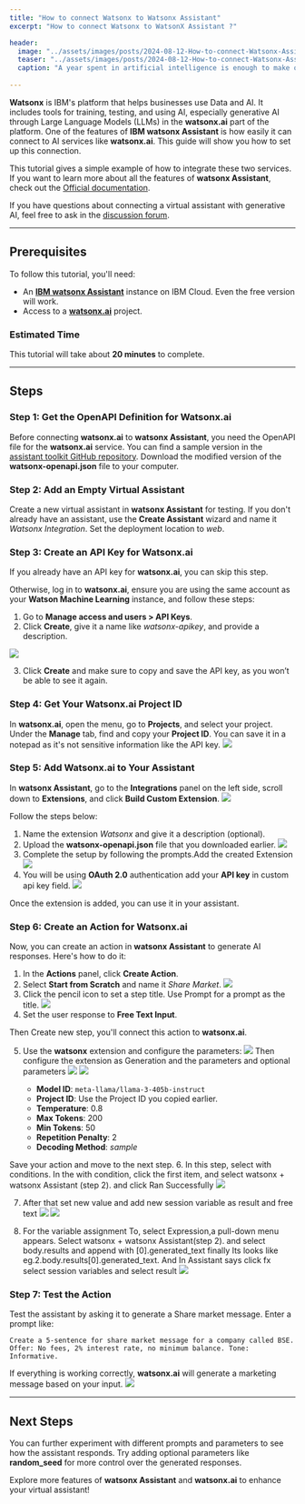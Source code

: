 ```yaml
---
title: "How to connect Watsonx to Watsonx Assistant"
excerpt: "How to connect Watsonx to WatsonX Assistant ?"

header:
  image: "../assets/images/posts/2024-08-12-How-to-connect-Watsonx-Assistant-to-WatsonX/cover.png"
  teaser: "../assets/images/posts/2024-08-12-How-to-connect-Watsonx-Assistant-to-WatsonX/cover.png"
  caption: "A year spent in artificial intelligence is enough to make one believe in God. —Alan Perlis"
  
---
```


**Watsonx** is IBM's platform that helps businesses use Data and AI. It includes tools for training, testing, and using AI, especially generative AI through Large Language Models (LLMs) in the **watsonx.ai** part of the platform. One of the features of **IBM watsonx Assistant** is how easily it can connect to AI services like **watsonx.ai**. This guide will show you how to set up this connection.

This tutorial gives a simple example of how to integrate these two services. If you want to learn more about all the features of **watsonx Assistant**, check out the [Official documentation](https://cloud.ibm.com/docs/watson-assistant?topic=watson-assistant-welcome-new-assistant).  

If you have questions about connecting a virtual assistant with generative AI, feel free to ask in the [discussion forum](#).

---

## Prerequisites

To follow this tutorial, you'll need:

- An [**IBM watsonx Assistant**](https://cloud.ibm.com/catalog/services/watsonx-assistant) instance on IBM Cloud. Even the free version will work.
- Access to a [**watsonx.ai**](https://eu-de.dataplatform.cloud.ibm.com/registration/stepone?context=wx?cm_sp=ibmdev-_-developer-_-trial&utm_source=ibm_developer&utm_content=in_content_link&utm_id=tutorials_integrate-your-watson-assistant-chatbot-with-watsonxai-for-generative-ai&preselect_region=true) project.

### Estimated Time

This tutorial will take about **20 minutes** to complete.

---

## Steps

### Step 1: Get the OpenAPI Definition for Watsonx.ai

Before connecting **watsonx.ai** to **watsonx Assistant**, you need the OpenAPI file for the **watsonx.ai** service. You can find a sample version in the [assistant toolkit GitHub repository](https://github.com/watson-developer-cloud/assistant-toolkit/tree/master/integrations/extensions/starter-kits/language-model-watsonx). Download the modified version of the **watsonx-openapi.json** file to your computer.

### Step 2: Add an Empty Virtual Assistant

Create a new virtual assistant in **watsonx Assistant** for testing. If you don't already have an assistant, use the **Create Assistant** wizard and name it *Watsonx Integration*. Set the deployment location to *web*.

### Step 3: Create an API Key for Watsonx.ai

If you already have an API key for **watsonx.ai**, you can skip this step.

Otherwise, log in to **watsonx.ai**, ensure you are using the same account as your **Watson Machine Learning** instance, and follow these steps:

1. Go to **Manage access and users > API Keys**.
2. Click **Create**, give it a name like *watsonx-apikey*, and provide a description.

![](../assets/images/posts/2024-08-12-How-to-connect-Watsonx-Assistant-to-WatsonX/1.jpg)

3. Click **Create** and make sure to copy and save the API key, as you won’t be able to see it again.

### Step 4: Get Your Watsonx.ai Project ID

In **watsonx.ai**, open the menu, go to **Projects**, and select your project. Under the **Manage** tab, find and copy your **Project ID**. You can save it in a notepad as it's not sensitive information like the API key.
![](../assets/images/posts/2024-08-12-How-to-connect-Watsonx-Assistant-to-WatsonX/2.jpg)

### Step 5: Add Watsonx.ai to Your Assistant

In **watsonx Assistant**, go to the **Integrations** panel on the left side, scroll down to **Extensions**, and click **Build Custom Extension**.
![](../assets/images/posts/2024-08-12-How-to-connect-Watsonx-Assistant-to-WatsonX/3.jpg)

Follow the steps below:

1. Name the extension *Watsonx* and give it a description (optional).
2. Upload the **watsonx-openapi.json** file that you downloaded earlier.
![](../assets/images/posts/2024-08-12-How-to-connect-Watsonx-Assistant-to-WatsonX/4.jpg)
3. Complete the setup by following the prompts.Add the created Extension
![](../assets/images/posts/2024-08-12-How-to-connect-Watsonx-Assistant-to-WatsonX/5.jpg)
4. You will be using **OAuth 2.0** authentication add your **API key** in custom api key field.
![](../assets/images/posts/2024-08-12-How-to-connect-Watsonx-Assistant-to-WatsonX/6.jpg)

Once the extension is added, you can use it in your assistant.

### Step 6: Create an Action for Watsonx.ai

Now, you can create an action in **watsonx Assistant** to generate AI responses. Here's how to do it:

1. In the **Actions** panel, click **Create Action**.
2. Select **Start from Scratch** and name it *Share Market*.
![](../assets/images/posts/2024-08-12-How-to-connect-Watsonx-Assistant-to-WatsonX/7.jpg)
3. Click the pencil icon to set a step title. Use Prompt for a prompt as the title.
![](../assets/images/posts/2024-08-12-How-to-connect-Watsonx-Assistant-to-WatsonX/8.jpg)
4. Set the user response to **Free Text Input**.

Then Create new step, you'll connect this action to **watsonx.ai**.

5. Use the **watsonx** extension and configure the parameters:
![](../assets/images/posts/2024-08-12-How-to-connect-Watsonx-Assistant-to-WatsonX/9.jpg)
Then configure the extension as Generation and the parameters and optional parameters
![](../assets/images/posts/2024-08-12-How-to-connect-Watsonx-Assistant-to-WatsonX/10.jpg)
![](../assets/images/posts/2024-08-12-How-to-connect-Watsonx-Assistant-to-WatsonX/11.jpg)

   - **Model ID**: `meta-llama/llama-3-405b-instruct`
   - **Project ID**: Use the Project ID you copied earlier.
   - **Temperature**: 0.8
   - **Max Tokens**: 200
   - **Min Tokens**: 50
   - **Repetition Penalty**: 2
   - **Decoding Method**: *sample*

Save your action and move to the next step.
6. In this step, select with conditions. In the with condition, click the first item, and select watsonx + watsonx Assistant  (step 2). and click Ran Successfully
![](../assets/images/posts/2024-08-12-How-to-connect-Watsonx-Assistant-to-WatsonX/12.jpg)

7. After that set new value and add new session variable as result and free text
![](../assets/images/posts/2024-08-12-How-to-connect-Watsonx-Assistant-to-WatsonX/13.jpg)
![](../assets/images/posts/2024-08-12-How-to-connect-Watsonx-Assistant-to-WatsonX/14.jpg)

8. For the variable assignment To, select Expression,a pull-down menu appears. Select watsonx + watsonx Assistant(step 2). and select body.results and append with [0].generated_text finally Its looks like    eg.2.body.results[0].generated_text.    And In Assistant says click fx select session variables and select result
![](../assets/images/posts/2024-08-12-How-to-connect-Watsonx-Assistant-to-WatsonX/15.jpg)


### Step 7: Test the Action

Test the assistant by asking it to generate a  Share market message. Enter a prompt like:

```
Create a 5-sentence for share market message for a company called BSE. Offer: No fees, 2% interest rate, no minimum balance. Tone: Informative.
```

If everything is working correctly, **watsonx.ai** will generate a marketing message based on your input.
![](../assets/images/posts/2024-08-12-How-to-connect-Watsonx-Assistant-to-WatsonX/16.jpg)

---

## Next Steps

You can further experiment with different prompts and parameters to see how the assistant responds. Try adding optional parameters like **random_seed** for more control over the generated responses.

Explore more features of **watsonx Assistant** and **watsonx.ai** to enhance your virtual assistant!
